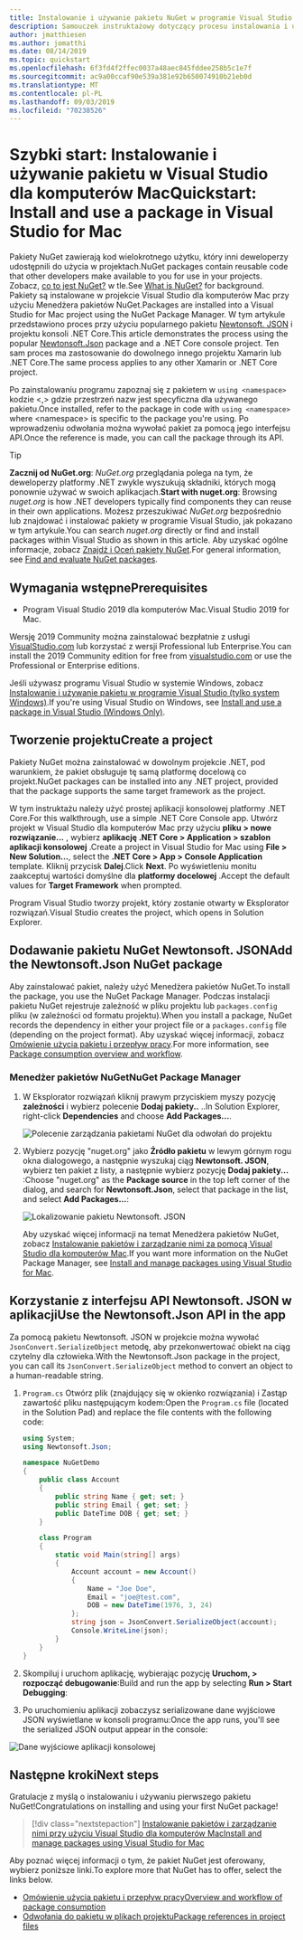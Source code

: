 ```yaml
---
title: Instalowanie i używanie pakietu NuGet w programie Visual Studio dla komputerów Mac
description: Samouczek instruktażowy dotyczący procesu instalowania i używania pakietu NuGet w projekcie Visual Studio dla komputerów Mac.
author: jmatthiesen
ms.author: jomatthi
ms.date: 08/14/2019
ms.topic: quickstart
ms.openlocfilehash: 6f3fd4f2ffec0037a48aec845fddee258b5c1e7f
ms.sourcegitcommit: ac9a00ccaf90e539a381e92b650074910b21eb0d
ms.translationtype: MT
ms.contentlocale: pl-PL
ms.lasthandoff: 09/03/2019
ms.locfileid: "70238526"
---
```

# <a name="quickstart-install-and-use-a-package-in-visual-studio-for-mac"></a><span data-ttu-id="f3381-103">Szybki start: Instalowanie i używanie pakietu w Visual Studio dla komputerów Mac</span><span class="sxs-lookup"><span data-stu-id="f3381-103">Quickstart: Install and use a package in Visual Studio for Mac</span></span>

<span data-ttu-id="f3381-104">Pakiety NuGet zawierają kod wielokrotnego użytku, który inni deweloperzy udostępnili do użycia w projektach.</span><span class="sxs-lookup"><span data-stu-id="f3381-104">NuGet packages contain reusable code that other developers make available to you for use in your projects.</span></span> <span data-ttu-id="f3381-105">Zobacz, [co to jest NuGet?](../What-is-NuGet.md) w tle.</span><span class="sxs-lookup"><span data-stu-id="f3381-105">See [What is NuGet?](../What-is-NuGet.md) for background.</span></span> <span data-ttu-id="f3381-106">Pakiety są instalowane w projekcie Visual Studio dla komputerów Mac przy użyciu Menedżera pakietów NuGet.</span><span class="sxs-lookup"><span data-stu-id="f3381-106">Packages are installed into a Visual Studio for Mac project using the NuGet Package Manager.</span></span> <span data-ttu-id="f3381-107">W tym artykule przedstawiono proces przy użyciu popularnego pakietu [Newtonsoft. JSON](https://www.nuget.org/packages/Newtonsoft.Json/) i projektu konsoli .NET Core.</span><span class="sxs-lookup"><span data-stu-id="f3381-107">This article demonstrates the process using the popular [Newtonsoft.Json](https://www.nuget.org/packages/Newtonsoft.Json/) package and a .NET Core console project.</span></span> <span data-ttu-id="f3381-108">Ten sam proces ma zastosowanie do dowolnego innego projektu Xamarin lub .NET Core.</span><span class="sxs-lookup"><span data-stu-id="f3381-108">The same process applies to any other Xamarin or .NET Core project.</span></span>

<span data-ttu-id="f3381-109">Po zainstalowaniu programu zapoznaj się z pakietem w `using <namespace>` kodzie \<,\> gdzie przestrzeń nazw jest specyficzna dla używanego pakietu.</span><span class="sxs-lookup"><span data-stu-id="f3381-109">Once installed, refer to the package in code with `using <namespace>` where \<namespace\> is specific to the package you're using.</span></span> <span data-ttu-id="f3381-110">Po wprowadzeniu odwołania można wywołać pakiet za pomocą jego interfejsu API.</span><span class="sxs-lookup"><span data-stu-id="f3381-110">Once the reference is made, you can call the package through its API.</span></span>

> [!Tip]
> <span data-ttu-id="f3381-111">**Zacznij od NuGet.org**: *NuGet.org* przeglądania polega na tym, że deweloperzy platformy .NET zwykle wyszukują składniki, których mogą ponownie używać w swoich aplikacjach.</span><span class="sxs-lookup"><span data-stu-id="f3381-111">**Start with nuget.org**: Browsing *nuget.org* is how .NET developers typically find components they can reuse in their own applications.</span></span> <span data-ttu-id="f3381-112">Możesz przeszukiwać *NuGet.org* bezpośrednio lub znajdować i instalować pakiety w programie Visual Studio, jak pokazano w tym artykule.</span><span class="sxs-lookup"><span data-stu-id="f3381-112">You can search *nuget.org* directly or find and install packages within Visual Studio as shown in this article.</span></span> <span data-ttu-id="f3381-113">Aby uzyskać ogólne informacje, zobacz [Znajdź i Oceń pakiety NuGet](../consume-packages/finding-and-choosing-packages.md).</span><span class="sxs-lookup"><span data-stu-id="f3381-113">For general information, see [Find and evaluate NuGet packages](../consume-packages/finding-and-choosing-packages.md).</span></span>

## <a name="prerequisites"></a><span data-ttu-id="f3381-114">Wymagania wstępne</span><span class="sxs-lookup"><span data-stu-id="f3381-114">Prerequisites</span></span>

- <span data-ttu-id="f3381-115">Program Visual Studio 2019 dla komputerów Mac.</span><span class="sxs-lookup"><span data-stu-id="f3381-115">Visual Studio 2019 for Mac.</span></span>

<span data-ttu-id="f3381-116">Wersję 2019 Community można zainstalować bezpłatnie z usługi [VisualStudio.com](https://www.visualstudio.com/) lub korzystać z wersji Professional lub Enterprise.</span><span class="sxs-lookup"><span data-stu-id="f3381-116">You can install the 2019 Community edition for free from [visualstudio.com](https://www.visualstudio.com/) or use the Professional or Enterprise editions.</span></span>

<span data-ttu-id="f3381-117">Jeśli używasz programu Visual Studio w systemie Windows, zobacz [Instalowanie i używanie pakietu w programie Visual Studio (tylko system Windows)](install-and-use-a-package-in-visual-studio.md).</span><span class="sxs-lookup"><span data-stu-id="f3381-117">If you're using Visual Studio on Windows, see [Install and use a package in Visual Studio (Windows Only)](install-and-use-a-package-in-visual-studio.md).</span></span>

## <a name="create-a-project"></a><span data-ttu-id="f3381-118">Tworzenie projektu</span><span class="sxs-lookup"><span data-stu-id="f3381-118">Create a project</span></span>

<span data-ttu-id="f3381-119">Pakiety NuGet można zainstalować w dowolnym projekcie .NET, pod warunkiem, że pakiet obsługuje tę samą platformę docelową co projekt.</span><span class="sxs-lookup"><span data-stu-id="f3381-119">NuGet packages can be installed into any .NET project, provided that the package supports the same target framework as the project.</span></span>

<span data-ttu-id="f3381-120">W tym instruktażu należy użyć prostej aplikacji konsolowej platformy .NET Core.</span><span class="sxs-lookup"><span data-stu-id="f3381-120">For this walkthrough, use a simple .NET Core Console app.</span></span> <span data-ttu-id="f3381-121">Utwórz projekt w Visual Studio dla komputerów Mac przy użyciu **pliku > nowe rozwiązanie...** , wybierz **aplikację .NET Core > Application > szablon aplikacji konsolowej** .</span><span class="sxs-lookup"><span data-stu-id="f3381-121">Create a project in Visual Studio for Mac using **File > New Solution...**, select the **.NET Core > App > Console Application** template.</span></span> <span data-ttu-id="f3381-122">Kliknij przycisk **Dalej**.</span><span class="sxs-lookup"><span data-stu-id="f3381-122">Click **Next**.</span></span> <span data-ttu-id="f3381-123">Po wyświetleniu monitu zaakceptuj wartości domyślne dla **platformy docelowej** .</span><span class="sxs-lookup"><span data-stu-id="f3381-123">Accept the default values for **Target Framework** when prompted.</span></span>

<span data-ttu-id="f3381-124">Program Visual Studio tworzy projekt, który zostanie otwarty w Eksplorator rozwiązań.</span><span class="sxs-lookup"><span data-stu-id="f3381-124">Visual Studio creates the project, which opens in Solution Explorer.</span></span>

## <a name="add-the-newtonsoftjson-nuget-package"></a><span data-ttu-id="f3381-125">Dodawanie pakietu NuGet Newtonsoft. JSON</span><span class="sxs-lookup"><span data-stu-id="f3381-125">Add the Newtonsoft.Json NuGet package</span></span>

<span data-ttu-id="f3381-126">Aby zainstalować pakiet, należy użyć Menedżera pakietów NuGet.</span><span class="sxs-lookup"><span data-stu-id="f3381-126">To install the package, you use the NuGet Package Manager.</span></span> <span data-ttu-id="f3381-127">Podczas instalacji pakietu NuGet rejestruje zależność w pliku projektu lub `packages.config` pliku (w zależności od formatu projektu).</span><span class="sxs-lookup"><span data-stu-id="f3381-127">When you install a package, NuGet records the dependency in  either your project file or a `packages.config` file (depending on the project format).</span></span> <span data-ttu-id="f3381-128">Aby uzyskać więcej informacji, zobacz [Omówienie użycia pakietu i przepływ pracy](../consume-packages/Overview-and-Workflow.md).</span><span class="sxs-lookup"><span data-stu-id="f3381-128">For more information, see [Package consumption overview and workflow](../consume-packages/Overview-and-Workflow.md).</span></span>

### <a name="nuget-package-manager"></a><span data-ttu-id="f3381-129">Menedżer pakietów NuGet</span><span class="sxs-lookup"><span data-stu-id="f3381-129">NuGet Package Manager</span></span>

1. <span data-ttu-id="f3381-130">W Eksplorator rozwiązań kliknij prawym przyciskiem myszy pozycję **zależności** i wybierz polecenie **Dodaj pakiety..** ..</span><span class="sxs-lookup"><span data-stu-id="f3381-130">In Solution Explorer, right-click **Dependencies** and choose **Add Packages...**.</span></span>

    ![Polecenie zarządzania pakietami NuGet dla odwołań do projektu](media/QS_Use_Mac-02-ManageNuGetPackages.png)

1. <span data-ttu-id="f3381-132">Wybierz pozycję "nuget.org" jako **Źródło pakietu** w lewym górnym rogu okna dialogowego, a następnie wyszukaj ciąg **Newtonsoft. JSON**, wybierz ten pakiet z listy, a następnie wybierz pozycję **Dodaj pakiety...** :</span><span class="sxs-lookup"><span data-stu-id="f3381-132">Choose "nuget.org" as the **Package source** in the top left corner of the dialog, and search for **Newtonsoft.Json**, select that package in the list, and select **Add Packages...**:</span></span>

    ![Lokalizowanie pakietu Newtonsoft. JSON](media/QS_Use_Mac-03-NewtonsoftJson.png)

    <span data-ttu-id="f3381-134">Aby uzyskać więcej informacji na temat Menedżera pakietów NuGet, zobacz [Instalowanie pakietów i zarządzanie nimi za pomocą Visual Studio dla komputerów Mac](../consume-packages/install-use-packages-visual-studio.md).</span><span class="sxs-lookup"><span data-stu-id="f3381-134">If you want more information on the NuGet Package Manager, see [Install and manage packages using Visual Studio for Mac](../consume-packages/install-use-packages-visual-studio.md).</span></span>

## <a name="use-the-newtonsoftjson-api-in-the-app"></a><span data-ttu-id="f3381-135">Korzystanie z interfejsu API Newtonsoft. JSON w aplikacji</span><span class="sxs-lookup"><span data-stu-id="f3381-135">Use the Newtonsoft.Json API in the app</span></span>

<span data-ttu-id="f3381-136">Za pomocą pakietu Newtonsoft. JSON w projekcie można wywołać `JsonConvert.SerializeObject` metodę, aby przekonwertować obiekt na ciąg czytelny dla człowieka.</span><span class="sxs-lookup"><span data-stu-id="f3381-136">With the Newtonsoft.Json package in the project, you can call its `JsonConvert.SerializeObject` method to convert an object to a human-readable string.</span></span>

1. <span data-ttu-id="f3381-137">`Program.cs` Otwórz plik (znajdujący się w okienko rozwiązania) i Zastąp zawartość pliku następującym kodem:</span><span class="sxs-lookup"><span data-stu-id="f3381-137">Open the `Program.cs` file (located in the Solution Pad) and replace the file contents with the following code:</span></span>

    ```cs
    using System;
    using Newtonsoft.Json;

    namespace NuGetDemo
    {
        public class Account
        {
            public string Name { get; set; }
            public string Email { get; set; }
            public DateTime DOB { get; set; }
        }
    
        class Program
        {
            static void Main(string[] args)
            {
                Account account = new Account()
                {
                    Name = "Joe Doe",
                    Email = "joe@test.com",
                    DOB = new DateTime(1976, 3, 24)
                };
                string json = JsonConvert.SerializeObject(account);
                Console.WriteLine(json);
            }
        }
    }
    ```

1. <span data-ttu-id="f3381-138">Skompiluj i uruchom aplikację, wybierając pozycję **Uruchom, > rozpocząć debugowanie**:</span><span class="sxs-lookup"><span data-stu-id="f3381-138">Build and run the app by selecting **Run > Start Debugging**:</span></span>

1. <span data-ttu-id="f3381-139">Po uruchomieniu aplikacji zobaczysz serializowane dane wyjściowe JSON wyświetlane w konsoli programu:</span><span class="sxs-lookup"><span data-stu-id="f3381-139">Once the app runs, you'll see the serialized JSON output appear in the console:</span></span>

  ![Dane wyjściowe aplikacji konsolowej](media/QS_Use_Mac-06-AppStart.png)

## <a name="next-steps"></a><span data-ttu-id="f3381-141">Następne kroki</span><span class="sxs-lookup"><span data-stu-id="f3381-141">Next steps</span></span>
<span data-ttu-id="f3381-142">Gratulacje z myślą o instalowaniu i używaniu pierwszego pakietu NuGet!</span><span class="sxs-lookup"><span data-stu-id="f3381-142">Congratulations on installing and using your first NuGet package!</span></span>

> [!div class="nextstepaction"]
> [<span data-ttu-id="f3381-143">Instalowanie pakietów i zarządzanie nimi przy użyciu Visual Studio dla komputerów Mac</span><span class="sxs-lookup"><span data-stu-id="f3381-143">Install and manage packages using Visual Studio for Mac</span></span>](/visualstudio/mac/nuget-walkthrough?toc=/nuget/toc.json)

<span data-ttu-id="f3381-144">Aby poznać więcej informacji o tym, że pakiet NuGet jest oferowany, wybierz poniższe linki.</span><span class="sxs-lookup"><span data-stu-id="f3381-144">To explore more that NuGet has to offer, select the links below.</span></span>

- [<span data-ttu-id="f3381-145">Omówienie użycia pakietu i przepływ pracy</span><span class="sxs-lookup"><span data-stu-id="f3381-145">Overview and workflow of package consumption</span></span>](../consume-packages/overview-and-workflow.md)
- [<span data-ttu-id="f3381-146">Odwołania do pakietu w plikach projektu</span><span class="sxs-lookup"><span data-stu-id="f3381-146">Package references in project files</span></span>](../consume-packages/package-references-in-project-files.md)
